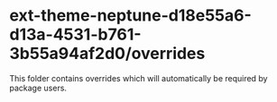 # ext-theme-neptune-d18e55a6-d13a-4531-b761-3b55a94af2d0/overrides

This folder contains overrides which will automatically be required by package users.
